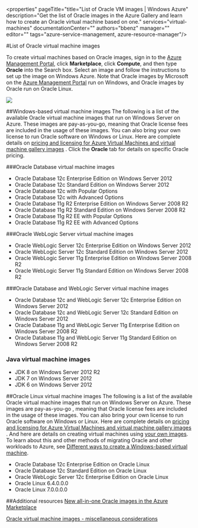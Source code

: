 <properties"
pageTitle="title="List of Oracle VM images | Windows Azure"
description="Get the list of Oracle images in the Azure Gallery and learn how to create an Oracle virtual machine based on one."
services="virtual-machines"
documentationCenter=""
authors="bbenz"
manager=""
editor=""
tags="azure-service-management, azure-resource-manager"/>

<tags
	ms.service="virtual-machines"
	ms.date="06/22/2015"
	wacn.date=""/>

#List of Oracle virtual machine images
<!-- deleted by customization

[AZURE.INCLUDE [learn-about-deployment-models](../includes/learn-about-deployment-models-both-include.md)]

-->

To create virtual machines based on Oracle images, sign in to the [Azure Management Portal](https://manage.windowsazure.cn/), click **Marketplace**, click **Compute**, and then type **Oracle** into the Search box. Select an image and follow the instructions to set up the image on Windows Azure. Note that Oracle images by Microsoft on the [Azure Management Portal](https://manage.windowsazure.cn/) run on Windows, and Oracle images by Oracle run on Oracle Linux.

![](./media/virtual-machines-oracle-list-oracle-virtual-machine-images/image1.png)

##Windows-based virtual machine images
The following is a list of the available Oracle virtual machine images that run on Windows Server on Azure. These images are pay-as-you-go, meaning that Oracle license fees are included in the usage of these images. You can also bring your own license to run Oracle software on Windows or Linux. Here are complete details on [pricing and licensing for Azure Virtual Machines and virtual machine gallery <!-- deleted by customization images](/home/features/virtual-machines/#price) --><!-- keep by customization: begin --> images](http://www.windowsazure.cn/home/features/virtual-machines/#price) <!-- keep by customization: end -->. Click the **Oracle** tab for details on specific Oracle pricing.

###Oracle Database virtual machine images
- Oracle Database 12c Enterprise Edition on Windows Server 2012
- Oracle Database 12c Standard Edition on Windows Server 2012
- Oracle Database 12c with Popular Options
- Oracle Database 12c with Advanced Options
- Oracle Database 11g R2 Enterprise Edition on Windows Server 2008 R2
- Oracle Database 11g R2 Standard Edition on Windows Server 2008 R2
- Oracle Database 11g R2 EE with Popular Options
- Oracle Database 11g R2 EE with Advanced Options  

###Oracle WebLogic Server virtual machine images
- Oracle WebLogic Server 12c Enterprise Edition on Windows Server 2012
- Oracle WebLogic Server 12c Standard Edition on Windows Server 2012
- Oracle WebLogic Server 11g Enterprise Edition on Windows Server 2008 R2
- Oracle WebLogic Server 11g Standard Edition on Windows Server 2008 R2  

###Oracle Database and WebLogic Server virtual machine images  
- Oracle Database 12c and WebLogic Server 12c Enterprise Edition on Windows Server 2012
- Oracle Database 12c and WebLogic Server 12c Standard Edition on Windows Server 2012
- Oracle Database 11g and WebLogic Server 11g Enterprise Edition on Windows Server 2008 R2
- Oracle Database 11g and WebLogic Server 11g Standard Edition on Windows Server 2008 R2

### Java virtual machine images
-	JDK 8 on Windows Server 2012 R2
-	JDK 7 on Windows Server 2012
-	JDK 6 on Windows Server 2012


##Oracle Linux virtual machine images
The following is a list of the available <!-- deleted by customization preconfigured --> Oracle virtual machine images that run on <!-- deleted by customization Oracle Linux --><!-- keep by customization: begin --> Windows Server <!-- keep by customization: end --> on Azure. <!-- deleted by customization You --><!-- keep by customization: begin --> These images <!-- keep by customization: end --> are <!-- deleted by customization expected to bring your own license for these images --><!-- keep by customization: begin --> pay-as-you-go <!-- keep by customization: end -->, <!-- deleted by customization as --><!-- keep by customization: begin --> meaning that <!-- keep by customization: end --> Oracle license fees are <!-- deleted by customization not --> included in the usage of these <!-- deleted by customization preconfigured virtual machine --> images. You can also bring your own license to <!-- deleted by customization install and --> run Oracle software <!-- deleted by customization on custom virtual machines --> on Windows or Linux. Here are complete details on <!-- deleted by customization [Oracle --><!-- keep by customization: begin --> [pricing and <!-- keep by customization: end --> licensing <!-- deleted by customization on Azure](http://www.oracle.com/technetwork/topics/cloud/faq-1963009.html#support) --><!-- keep by customization: begin --> for Azure Virtual Machines and virtual machine gallery images](/home/features/virtual-machines/#price//www.oracle.com/technetwork/topics/cloud/faq-1963009.html#support) <!-- keep by customization: end -->. And here are details on creating virtual machines using [your own images](/documentation/articles/virtual-machines-create-upload-vhd-windows-server). To learn about this and other methods of migrating Oracle and other workloads to Azure, see [Different ways to create a Windows-based virtual machine](/documentation/articles/virtual-machines-windows-choices-create-vm).

- Oracle Database 12c Enterprise Edition on Oracle Linux
- Oracle Database 12c Standard Edition on Oracle Linux
- Oracle WebLogic Server 12c Enterprise Edition on Oracle Linux
- Oracle Linux 6.4.0.0.0
- Oracle Linux 7.0.0.0.0

##Additional resources
[New all-in-one Oracle images in the Azure Marketplace](https://msopentech.com/blog/2015/02/19/new-one-oracle-images-azure-marketplace/)

[Oracle virtual machine images - miscellaneous considerations](#miscellaneous-considerations-for-oracle-virtual-machine-images-new-article)
